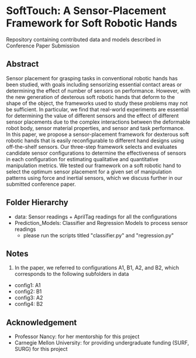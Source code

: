 # SoftTouch: A Sensor-Placement Framework for Soft Robotic Hands
Repository containing contributed data and models described in Conference Paper Submission

## Abstract
Sensor placement for grasping tasks in conventional robotic hands has been studied, with goals including sensorizing essential contact areas or determining the effect of number of sensors on performance. However, with the new generation of dexterous soft robotic hands that deform to the shape of the object, the frameworks used to study these problems may not be sufficient.  In particular, we find that real-world experiments are essential for determining the value of different sensors and the effect of different sensor placements due to the complex interactions between the deformable robot body, sensor material properties, and sensor and task performance.  In this paper, we propose a sensor-placement framework for dexterous soft robotic hands that is easily reconfigurable to different hand designs using off-the-shelf sensors. Our three-step framework selects and evaluates candidate sensor configurations to determine the effectiveness of sensors in each configuration for estimating qualitative and quantitative manipulation metrics. We tested our framework on a soft robotic hand to select the optimum sensor placement for a given set of manipulation patterns using force and inertial sensors, which we discuss further in our submitted conference paper. 

## Folder Hierarchy
- data: Sensor readings + AprilTag readings for all the configurations
- Prediction_Models: Classifier and Regression Models to process sensor readings
  - please run the scripts titled "classifier.py" and "regression.py"

## Notes
1. In the paper, we referred to configurations A1, B1, A2, and B2, which corresponds to the following subfolders in data
- config1: A1
- config2: B1
- config3: A2
- config4: B2

## Acknowledgement
- Professor Nancy: for her mentorship for this project
- Carnegie Mellon University: for providing undergraduate funding (SURF, SURG) for this project
